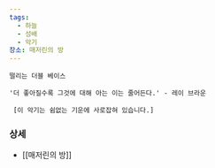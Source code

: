 ```yaml
---
tags:
  - 하늘
  - 성배
  - 악기
장소: 매저린의 방
---
```



```
떨리는 더블 베이스

'더 좋아질수록 그것에 대해 아는 이는 줄어든다.' - 레이 브라운

 [이 악기는 쉼없는 기운에 사로잡혀 있습니다.]
```





### 상세

* [[매저린의 방]]